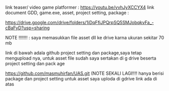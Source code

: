 link teaser/ video game platformer : https://youtu.be/vvhJyXCCYX4
link document GDD, game.exe, asset, project setting, package :

https://drive.google.com/drive/folders/1iDqFfiJPQrpSQ5SMJobqkvFa_-cBaFyD?usp=sharing

NOTE !!!!!!! : saya memasukkan file asset dll ke drive karna ukuran sekitar 70 mb 

link di bawah adala github project setting dan package,saya tetap mengupload nya, untuk asset file 
sudah saya sertakan di g drive beserta project setting dan pack age

https://github.com/masmuhirfan/UAS.git (NOTE SEKALI LAGI!!!! hanya berisi package dan project setting untuk asset 
saya uploda di gdrive link ada di atas
